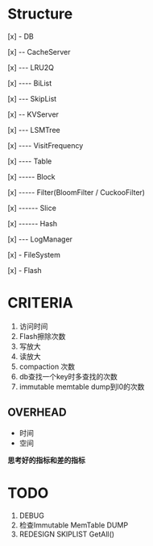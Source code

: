 
# Structure

[x] - DB

[x] -- CacheServer

[x] --- LRU2Q

[x] ---- BiList

[x] --- SkipList

[x] -- KVServer

[x] --- LSMTree

[x] ---- VisitFrequency

[x] ---- Table

[x] ----- Block

[x] ----- Filter(BloomFilter / CuckooFilter)

[x] ------ Slice

[x] ------ Hash

[x] --- LogManager

[x] - FileSystem

[x] - Flash

# CRITERIA

1. 访问时间
2. Flash擦除次数
3. 写放大
4. 读放大
5. compaction 次数
6. db查找一个key时多查找的次数
7. immutable memtable dump到l0的次数

## OVERHEAD

* 时间
* 空间

**思考好的指标和差的指标**

# TODO

1. DEBUG
2. 检查Immutable MemTable DUMP
3. REDESIGN SKIPLIST GetAll()
